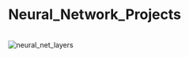   # Neural_Network_Projects 
 <br/> ![neural_net_layers](https://github.com/Moh-Nafi/Neural_Network_Projects/assets/133475571/dc617c75-c08a-4c99-85be-40ccb680b422)
